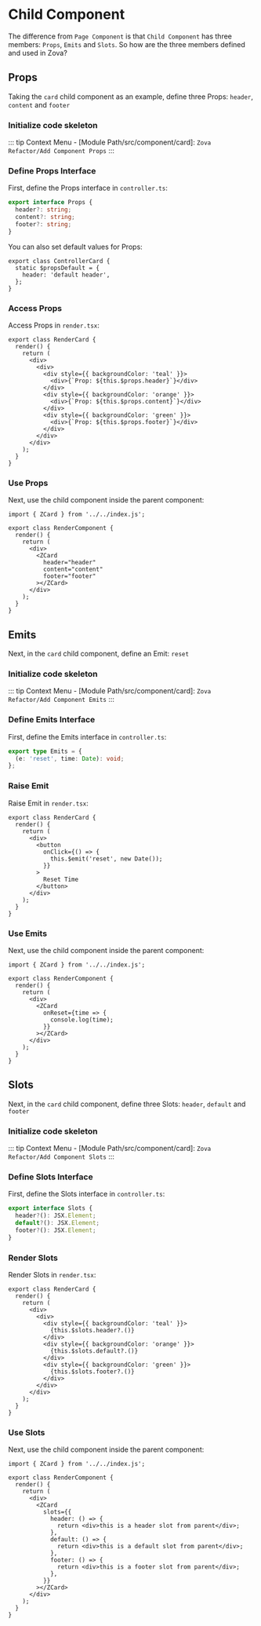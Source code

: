 # Child Component

The difference from `Page Component` is that `Child Component` has three members: `Props`, `Emits` and `Slots`. So how are the three members defined and used in Zova?

## Props

Taking the `card` child component as an example, define three Props: `header`, `content` and `footer`

### Initialize code skeleton

::: tip
Context Menu - [Module Path/src/component/card]: `Zova Refactor/Add Component Props`
:::

### Define Props Interface

First, define the Props interface in `controller.ts`:

```typescript
export interface Props {
  header?: string;
  content?: string;
  footer?: string;
}
```

You can also set default values for Props:

```typescript{2-4}
export class ControllerCard {
  static $propsDefault = {
    header: 'default header',
  };
}
```

### Access Props

Access Props in `render.tsx`:

```typescript{7,10,13}
export class RenderCard {
  render() {
    return (
      <div>
        <div>
          <div style={{ backgroundColor: 'teal' }}>
            <div>{`Prop: ${this.$props.header}`}</div>
          </div>
          <div style={{ backgroundColor: 'orange' }}>
            <div>{`Prop: ${this.$props.content}`}</div>
          </div>
          <div style={{ backgroundColor: 'green' }}>
            <div>{`Prop: ${this.$props.footer}`}</div>
          </div>
        </div>
      </div>
    );
  }
}
```

### Use Props

Next, use the child component inside the parent component:

```typescript{8-10}
import { ZCard } from '../../index.js';

export class RenderComponent {
  render() {
    return (
      <div>
        <ZCard
          header="header"
          content="content"
          footer="footer"
        ></ZCard>
      </div>
    );
  }
}
```

## Emits

Next, in the `card` child component, define an Emit: `reset`

### Initialize code skeleton

::: tip
Context Menu - [Module Path/src/component/card]: `Zova Refactor/Add Component Emits`
:::

### Define Emits Interface

First, define the Emits interface in `controller.ts`:

```typescript
export type Emits = {
  (e: 'reset', time: Date): void;
};
```

### Raise Emit

Raise Emit in `render.tsx`:

```typescript{6-8}
export class RenderCard {
  render() {
    return (
      <div>
        <button
          onClick={() => {
            this.$emit('reset', new Date());
          }}
        >
          Reset Time
        </button>
      </div>
    );
  }
}
```

### Use Emits

Next, use the child component inside the parent component:

```typescript{8-10}
import { ZCard } from '../../index.js';

export class RenderComponent {
  render() {
    return (
      <div>
        <ZCard
          onReset={time => {
            console.log(time);
          }}
        ></ZCard>
      </div>
    );
  }
}
```

## Slots

Next, in the `card` child component, define three Slots: `header`, `default` and `footer`

### Initialize code skeleton

::: tip
Context Menu - [Module Path/src/component/card]: `Zova Refactor/Add Component Slots`
:::

### Define Slots Interface

First, define the Slots interface in `controller.ts`:

```typescript
export interface Slots {
  header?(): JSX.Element;
  default?(): JSX.Element;
  footer?(): JSX.Element;
}
```

### Render Slots

Render Slots in `render.tsx`:

```typescript{7,10,13}
export class RenderCard {
  render() {
    return (
      <div>
        <div>
          <div style={{ backgroundColor: 'teal' }}>
            {this.$slots.header?.()}
          </div>
          <div style={{ backgroundColor: 'orange' }}>
            {this.$slots.default?.()}
          </div>
          <div style={{ backgroundColor: 'green' }}>
            {this.$slots.footer?.()}
          </div>
        </div>
      </div>
    );
  }
}
```

### Use Slots

Next, use the child component inside the parent component:

```typescript{8-18}
import { ZCard } from '../../index.js';

export class RenderComponent {
  render() {
    return (
      <div>
        <ZCard
          slots={{
            header: () => {
              return <div>this is a header slot from parent</div>;
            },
            default: () => {
              return <div>this is a default slot from parent</div>;
            },
            footer: () => {
              return <div>this is a footer slot from parent</div>;
            },
          }}
        ></ZCard>
      </div>
    );
  }
}
```
